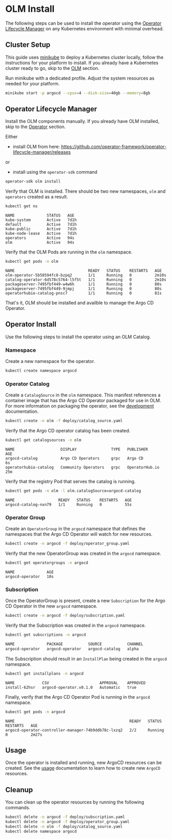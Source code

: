 # OLM Install

The following steps can be used to install the operator using the [Operator Lifecycle Manager][olm_home] on any Kubernetes 
environment with minimal overhead.

## Cluster Setup

This guide uses [minikube](https://minikube.sigs.k8s.io/) to deploy a Kubernetes cluster locally, follow the 
instructions for your platform to install. If you already have a Kubernetes cluster ready to go, skip to 
the [OLM](#operator-lifecycle-manager) section.

Run minikube with a dedicated profile. Adjust the system resources as needed for your platform. 

```bash
minikube start -p argocd --cpus=4 --disk-size=40gb --memory=8gb
```

## Operator Lifecycle Manager

Install the OLM components manually. If you already have OLM installed, skip to the [Operator](#operator-install) section.

Either

- install OLM from here: https://github.com/operator-framework/operator-lifecycle-manager/releases

or

- install using the `operator-sdk` command
```bash
operator-sdk olm install
```

Verify that OLM is installed. There should be two new namespaces, `olm` and `operators` created as a result.

```bash
kubectl get ns
```

```
NAME              STATUS   AGE
kube-system       Active   7d1h
default           Active   7d1h
kube-public       Active   7d1h
kube-node-lease   Active   7d1h
operators         Active   94s
olm               Active   94s
```

Verify that the OLM Pods are running in the `olm` namespace.

```bash
kubectl get pods -n olm
```

```
NAME                                READY   STATUS    RESTARTS   AGE
olm-operator-5b58594fc8-bzpq2       1/1     Running   0          2m10s
catalog-operator-6d578c5764-l5f5t   1/1     Running   0          2m10s
packageserver-7495fbf449-w4w6h      1/1     Running   0          80s
packageserver-7495fbf449-9jmpj      1/1     Running   0          80s
operatorhubio-catalog-pnsc7         1/1     Running   0          81s
```

That's it, OLM should be installed and availble to manage the Argo CD Operator.

## Operator Install

Use the following steps to install the operator using an OLM Catalog.

### Namespace

Create a new namespace for the operator.

```bash
kubectl create namespace argocd
```

### Operator Catalog

Create a `CatalogSource` in the `olm` namespace. This manifest references a container image that has the Argo CD 
Operator packaged for use in OLM. For more information on packaging the operator, see the [development][docs_dev] documentation.

```bash
kubectl create -n olm -f deploy/catalog_source.yaml
```

Verify that the Argo CD operator catalog has been created.

```bash
kubectl get catalogsources -n olm
```

```
NAME                    DISPLAY               TYPE   PUBLISHER        AGE
argocd-catalog          Argo CD Operators     grpc   Argo CD          6s
operatorhubio-catalog   Community Operators   grpc   OperatorHub.io   25m
```

Verify that the registry Pod that serves the catalog is running.

```bash
kubectl get pods -n olm -l olm.catalogSource=argocd-catalog
```

```
NAME                   READY   STATUS    RESTARTS   AGE
argocd-catalog-nxn79   1/1     Running   0          55s
```

### Operator Group

Create an `OperatorGroup` in the `argocd` namespace that defines the namespaces that the Argo CD Operator will watch for 
new resources.

```bash
kubectl create -n argocd -f deploy/operator_group.yaml
```

Verify that the new OperatorGroup was created in the `argocd` namespace.

```bash
kubectl get operatorgroups -n argocd
```

```
NAME              AGE
argocd-operator   10s
```

### Subscription

Once the OperatorGroup is present, create a new `Subscription` for the Argo CD Operator in the new `argocd` namespace.

```bash
kubectl create -n argocd -f deploy/subscription.yaml
```

Verify that the Subscription was created in the `argocd` namespace.
```bash
kubectl get subscriptions -n argocd
```

```bash 
NAME              PACKAGE           SOURCE           CHANNEL
argocd-operator   argocd-operator   argocd-catalog   alpha
```

The Subscription should result in an `InstallPlan` being created in the `argocd` namespace.

```bash
kubectl get installplans -n argocd
```

```
NAME            CSV                      APPROVAL    APPROVED
install-62hsr   argocd-operator.v0.1.0   Automatic   true
```

Finally, verify that the Argo CD Operator Pod is running in the `argocd` namespace.

```bash
kubectl get pods -n argocd
```

```
NAME                                                  READY   STATUS    RESTARTS   AGE
argocd-operator-controller-manager-74b9ddb78c-lxzq2   2/2     Running   0          2m27s
```

## Usage 

Once the operator is installed and running, new ArgoCD resources can be created. See the [usage][docs_usage] 
documentation to learn how to create new `ArgoCD` resources.

## Cleanup 

You can clean up the operator resources by running the following commands.

```bash
kubectl delete -n argocd -f deploy/subscription.yaml
kubectl delete -n argocd -f deploy/operator_group.yaml
kubectl delete -n olm -f deploy/catalog_source.yaml
kubectl delete namespace argocd
```

[docs_dev]:../developer-guide/development.md
[docs_usage]:../usage/basics.md
[olm_home]:https://github.com/operator-framework/operator-lifecycle-manager
